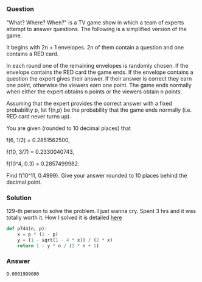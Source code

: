 ## **[]()**

### Question
"What? Where? When?" is a TV game show in which a team of experts attempt to answer questions. The following is a simplified version of the game.

It begins with 2n + 1 envelopes. 2n of them contain a question and one contains a RED card.

In each round one of the remaining envelopes is randomly chosen. 
If the envelope contains the RED card the game ends. 
If the envelope contains a question the expert gives their answer. 
If their answer is correct they earn one point, otherwise the viewers earn one point. 
The game ends normally when either the expert obtains n points or the viewers obtain n points.

Assuming that the expert provides the correct answer with a fixed probability p, let f(n,p) be the probability that the game ends normally (i.e. RED card never turns up).

You are given (rounded to 10 decimal places) that

f(6, 1/2) = 0.2851562500,

f(10, 3/7) = 0.2330040743,

f(10^4, 0.3) = 0.2857499982.

Find f(10^11, 0.4999). Give your answer rounded to 10 places behind the decimal point.

### Solution
129-th person to solve the problem. I just wanna cry. Spent 3 hrs and it was totally worth it. How I solved it is detailed [here](./744.%20How%20to%20solve%20it?.md) 

```python
def p744(n, p):
    x = p * (1 - p)
    y = (1 - sqrt(1 - 4 * x)) / (2 * x)
    return 1 - y * n / (2 * n + 1)
```

### Answer 
`0.0001999600`
